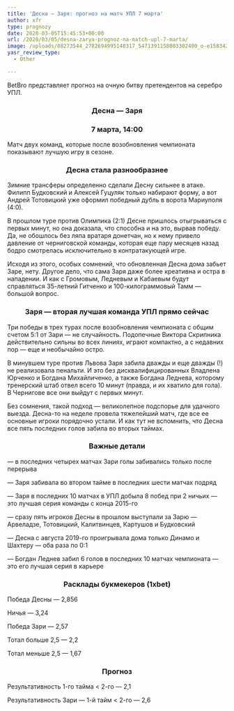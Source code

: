 ```yaml
---
title: 'Десна — Заря: прогноз на матч УПЛ 7 марта'
author: xfr
type: prognozy
date: 2020-03-05T15:45:53+00:00
url: /2020/03/05/desna-zarya-prognoz-na-match-upl-7-marta/
image: /uploads/88273544_2782694995148317_5471391158003302400_o-e1583423144992.jpg
yasr_review_type:
  - Other

---
```

BetBro представляет прогноз на очную битву претендентов на серебро УПЛ.

<h3 style="text-align: center">
  <strong>Десна &#8212; Заря</strong>
</h3>

<h3 style="text-align: center">
  <strong>7 марта, 14:00</strong>
</h3>

Матч двух команд, которые после возобновления чемпионата показывают лучшую игру в сезоне.

<h3 style="text-align: center">
  <strong>Десна стала разнообразнее</strong>
</h3>

Зимние трансферы определенно сделали Десну сильнее в атаке. Филипп Будковский и Алексей Гуцуляк только набирают форму, а вот Андрей Тотовицкий уже оформил победный дубль в ворота Мариуполя (4:0).

В прошлом туре против Олимпика (2:1) Десне пришлось отыгрываться с первых минут, но она доказала, что способна и на это, вырвав победу. Да, не обошлось без ляпа вратаря донетчан, но к нему привело давление от черниговской команды, которая еще пару месяцев назад бодро смотрелась исключительно в контратакующей игре.

Исходя из этого, особых сомнений, что обновленная Десна дома забьет Заре, нету. Другое дело, что сама Заря даже более креативна и остра в нападении. И как с Громовым, Ледневым и Кабаевым будут справляться 35-летний Гитченко и 100-килограммовый Тамм &#8212; большой вопрос.

<h3 style="text-align: center">
  <strong>Заря &#8212; вторая лучшая команда УПЛ прямо сейчас</strong>
</h3>

Три победы в трех турах после возобновления чемпионата с общим счетом 5:1 от Зари &#8212; не случайность. Подопечные Виктора Скрипника действительно сильны во всех линиях, играют компактно, а с недавних пор &#8212; еще и необычайно остро.
  
В минувшем туре против Львова Заря забила дважды и еще дважды (!) не реализовала пенальти. И это без дисквалифицированных Владлена Юрченко и Богдана Михайличенко, а также Богдана Леднева, которому тренерский штаб отвел всего 10 минут (правда, и их хватило для гола). В Чернигове все они выйдут с первых минут.

Без сомнения, такой подход &#8212; великолепное подспорье для удачного выезда. Десна-то на неделе провела тяжелейший матч, где все ее основные игроки порядочно устали. И как тут не вспомнить, что Десна все пять последних голов забила во вторых таймах.

<h3 style="text-align: center">
  <strong>Важные детали</strong>
</h3>

&#8212; в последних четырех матчах Зари голы забивались только после перерыва

&#8212; Заря забивала во втором тайме в последних шести матчах подряд

&#8212; Заря в последних 10 матчах в УПЛ добыла 8 побед при 2 ничьих &#8212; это лучшая серия команды с конца 2015-го

&#8212; сразу пять игроков Десны в прошлом выступали за Зарю &#8212; Арвеладзе, Тотовицкий, Калитвинцев, Картушов и Будковский

&#8212; Десна с августа 2019-го проигрывала дома только Динамо и Шахтеру &#8212; оба раза по 0:1

&#8212; Богдан Леднев забил 6 голов в последних 10 матчах чемпионата &#8212; это его лучшая серия в карьере

<h3 style="text-align: center">
  <strong>Расклады букмекеров (1хbet)</strong>
</h3>

Победа Десны &#8212; 2,856

Ничья &#8212; 3,24

Победа Зари &#8212; 2,57

Тотал больше 2,5 &#8212; 2,2

Тотал меньше 2,5 &#8212; 1,67

<h3 style="text-align: center">
  <strong>Прогноз</strong>
</h3>

Результативность 1-го тайма < 2-го &#8212; 2,1

Результативность Зари &#8212; 1-й тайм < 2-го &#8212; 2,6